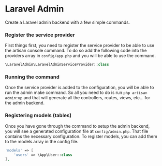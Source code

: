 # Laravel Admin
Create a Laravel admin backend with a few simple commands.

### Register the service provider
First things first, you need to register the service provider to be able to use the artisan console command.
To do so add the following code into the providers array in `config/app.php` and you will be able to use 
the command.

```php
\LaravelAdmin\LaravelAdminServiceProvider::class
```

### Running the command
Once the service provider is added to the configuration, you will be able to run the admin make command. So all
you need to do is run `php artisan admin:up` and that will generate all the controllers, routes, views, etc...
for the admin backend.

### Registering models (tables)
Once you have gone through the command to setup the admin backend, you will see a generated configuration file at
`config/admin.php`. That file contains the necessary configuration. To register models, you can add them to the
models array in the config file.

```php
'models' => [
    'users' => \App\User::class
],
```